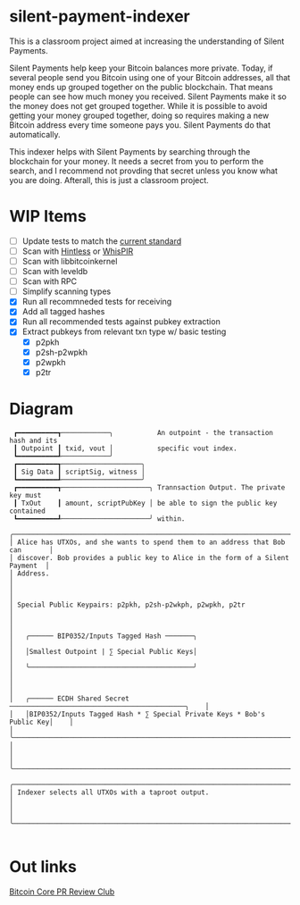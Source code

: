 # silent-payment-indexer
This is a classroom project aimed at increasing the understanding of Silent Payments.

Silent Payments help keep your Bitcoin balances more private. Today, if several people send you Bitcoin using one of your Bitcoin addresses, all that money ends up grouped together on the public blockchain. That means people can see how much money you received. Silent Payments make it so the money does not get grouped together. While it is possible to avoid getting your money grouped together, doing so requires making a new Bitcoin address every time someone pays you. Silent Payments do that automatically.

This indexer helps with Silent Payments by searching through the blockchain for your money. It needs a secret from you to perform the search, and I recommend not provding that secret unless you know what you are doing. Afterall, this is just a classroom project.

# WIP Items
- [ ] Update tests to match the [current standard](https://github.com/bitcoin/bips/pull/1458#issuecomment-2013462784)
- [ ] Scan with [Hintless](https://mark-schultz.github.io/hintless-pir/) or [WhisPIR](https://eprint.iacr.org/2024/266)
- [ ] Scan with libbitcoinkernel
- [ ] Scan with leveldb
- [ ] Scan with RPC
- [ ] Simplify scanning types
- [x] Run all recommneded tests for receiving
- [x] Add all tagged hashes
- [x] Run all recommended tests against pubkey extraction
- [x] Extract pubkeys from relevant txn type w/ basic testing
  - [x] p2pkh
  - [x] p2sh-p2wpkh
  - [x] p2wpkh
  - [x] p2tr

# Diagram

```
 ┏━━━━━━━━━━┱────────────╮           An outpoint - the transaction hash and its
 ┃ Outpoint ┃ txid, vout │           specific vout index.
 ┗━━━━━━━━━━┹────────────╯
 ┏━━━━━━━━━━┱────────────────────╮
 ┃ Sig Data ┃ scriptSig, witness │
 ┗━━━━━━━━━━┹────────────────────╯
 ┏━━━━━━━━━━┱──────────────────────╮ Trannsaction Output. The private key must
 ┃ TxOut    ┃ amount, scriptPubKey │ be able to sign the public key contained
 ┗━━━━━━━━━━┹──────────────────────╯ within.

╭───────────────────────────────────────────────────────────────────────────────╮
│ Alice has UTXOs, and she wants to spend them to an address that Bob can       │
│ discover. Bob provides a public key to Alice in the form of a Silent Payment  │
│ Address.                                                                      │
│                                                                               │
│ Special Public Keypairs: p2pkh, p2sh-p2wkph, p2wpkh, p2tr                     │
│                                                                               │
│   ╭────── BIP0352/Inputs Tagged Hash ───────╮                                 │
│   │Smallest Outpoint | ∑ Special Public Keys│                                 │
│   ╰─────────────────────────────────────────╯                                 │
│                                                                               │
│   ╭────── ECDH Shared Secret ────────────────────────────────────────────╮    │
│   │BIP0352/Inputs Tagged Hash * ∑ Special Private Keys * Bob's Public Key│    │
│   ╰──────────────────────────────────────────────────────────────────────╯    │
│                                                                               │
╰───────────────────────────────────────────────────────────────────────────────╯

╭───────────────────────────────────────────────────────────────────────────────╮
│ Indexer selects all UTXOs with a taproot output.                              │
│                                                                               │
╰───────────────────────────────────────────────────────────────────────────────╯


```

# Out links
[Bitcoin Core PR Review Club](https://bitcoincore.reviews/28122)
